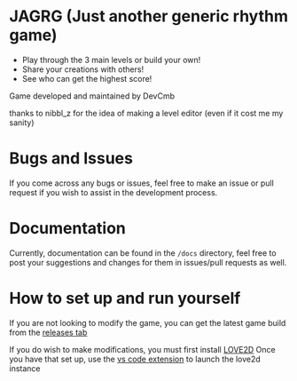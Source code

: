 # JAGRG (Just another generic rhythm game)
- Play through the 3 main levels or build your own!
- Share your creations with others!
- See who can get the highest score!

Game developed and maintained by DevCmb

thanks to nibbl_z for the idea of making a level editor (even if it cost me my sanity)

# Bugs and Issues
If you come across any bugs or issues, feel free to make an issue or pull request if you wish to assist in the development process.

# Documentation
Currently, documentation can be found in the `/docs` directory, feel free to post your suggestions and changes for them in issues/pull requests as well.

# How to set up and run yourself
If you are not looking to modify the game, you can get the latest game build from the [releases tab](https://github.com/29cmb/Love2DRhythmGame/releases)

If you do wish to make modifications, you must first install [LOVE2D](https://www.love2d.org/)
Once you have that set up, use the [vs code extension](https://marketplace.visualstudio.com/items?itemName=pixelbyte-studios.pixelbyte-love2d) to launch the love2d instance